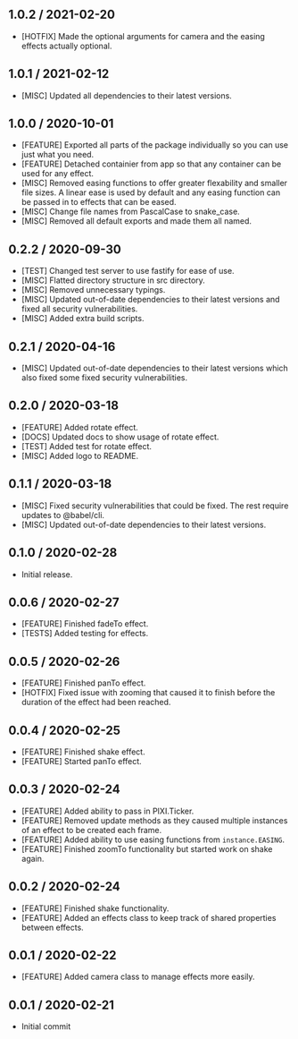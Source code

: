 ## 1.0.2 / 2021-02-20
- [HOTFIX] Made the optional arguments for camera and the easing effects actually optional.

## 1.0.1 / 2021-02-12
- [MISC] Updated all dependencies to their latest versions.

## 1.0.0 / 2020-10-01
- [FEATURE] Exported all parts of the package individually so you can use just what you need.
- [FEATURE] Detached containier from app so that any container can be used for any effect.
- [MISC] Removed easing functions to offer greater flexability and smaller file sizes. A linear ease is used by default and any easing function can be passed in to effects that can be eased.
- [MISC] Change file names from PascalCase to snake_case.
- [MISC] Removed all default exports and made them all named.

## 0.2.2 / 2020-09-30
- [TEST] Changed test server to use fastify for ease of use.
- [MISC] Flatted directory structure in src directory.
- [MISC] Removed unnecessary typings.
- [MISC] Updated out-of-date dependencies to their latest versions and fixed all security vulnerabilities.
- [MISC] Added extra build scripts.

## 0.2.1 / 2020-04-16
- [MISC] Updated out-of-date dependencies to their latest versions which also fixed some fixed security vulnerabilities.

## 0.2.0 / 2020-03-18
- [FEATURE] Added rotate effect.
- [DOCS] Updated docs to show usage of rotate effect.
- [TEST] Added test for rotate effect.
- [MISC] Added logo to README.

## 0.1.1 / 2020-03-18
- [MISC] Fixed security vulnerabilities that could be fixed. The rest require updates to @babel/cli.
- [MISC] Updated out-of-date dependencies to their latest versions.

## 0.1.0 / 2020-02-28
- Initial release.

## 0.0.6 / 2020-02-27
- [FEATURE] Finished fadeTo effect.
- [TESTS] Added testing for effects.

## 0.0.5 / 2020-02-26
- [FEATURE] Finished panTo effect.
- [HOTFIX] Fixed issue with zooming that caused it to finish before the duration of the effect had been reached.

## 0.0.4 / 2020-02-25
- [FEATURE] Finished shake effect.
- [FEATURE] Started panTo effect.

## 0.0.3 / 2020-02-24
- [FEATURE] Added ability to pass in PIXI.Ticker.
- [FEATURE] Removed update methods as they caused multiple instances of an effect to be created each frame.
- [FEATURE] Added ability to use easing functions from `instance.EASING`.
- [FEATURE] Finished zoomTo functionality but started work on shake again.

## 0.0.2 / 2020-02-24
- [FEATURE] Finished shake functionality.
- [FEATURE] Added an effects class to keep track of shared properties between effects.

## 0.0.1 / 2020-02-22
- [FEATURE] Added camera class to manage effects more easily.

## 0.0.1 / 2020-02-21
- Initial commit
